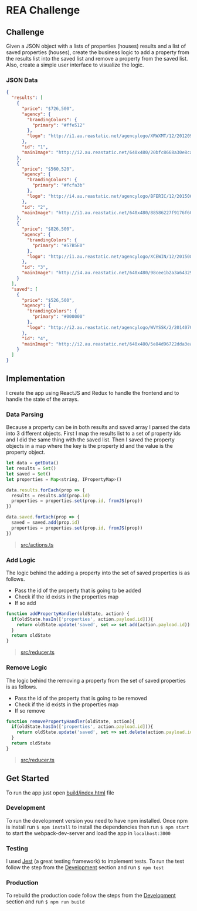 # REA Challenge

## Challenge
Given a JSON object with a lists of properties (houses) results and a list of saved properties (houses), create the business logic to add a property from the results list into the saved list and remove a property from the saved list. Also, create a simple user interface to visualize the logic.


### JSON Data
```json
{
  "results": [
    {
      "price": "$726,500",
      "agency": {
        "brandingColors": {
          "primary": "#ffe512"
        },
        "logo": "http://i1.au.reastatic.net/agencylogo/XRWXMT/12/20120927204448.gif"
      },
      "id": "1",
      "mainImage": "http://i2.au.reastatic.net/640x480/20bfc8668a30e8cabf045a1cd54814a9042fc715a8be683ba196898333d68cec/main.jpg"
    },
    {
      "price": "$560,520",
      "agency": {
        "brandingColors": {
          "primary": "#fcfa3b"
        },
        "logo": "http://i4.au.reastatic.net/agencylogo/BFERIC/12/20150619122858.gif"
      },
      "id": "2",
      "mainImage": "http://i1.au.reastatic.net/640x480/88586227f9176f602d5c19cf06261108dbb29f03e30d1c4ce9fc2b51fb1e4bd6/main.jpg"
    },
    {
      "price": "$826,500",
      "agency": {
        "brandingColors": {
          "primary": "#57B5E0"
        },
        "logo": "http://i1.au.reastatic.net/agencylogo/XCEWIN/12/20150807093203.gif"
      },
      "id": "3",
      "mainImage": "http://i4.au.reastatic.net/640x480/98cee1b2a3a64329921fc38f7e2926a78d41fcc683fc48fb8a8ef2999b14c027/main.jpg"
    }
  ],
  "saved": [
    {
      "price": "$526,500",
      "agency": {
        "brandingColors": {
          "primary": "#000000"
        },
        "logo": "http://i2.au.reastatic.net/agencylogo/WVYSSK/2/20140701084436.gif"
      },
      "id": "4",
      "mainImage": "http://i2.au.reastatic.net/640x480/5e84d96722dda3ea2a084d6935677f64872d1d760562d530c3cabfcb7bcda9c2/main.jpg"
    }
  ]
}
```


## Implementation
I create the app using ReactJS and Redux to handle the frontend and to handle the state of the arrays.

### Data Parsing
Because a property can be in both results and saved array I parsed the data into 3 different objects. First I map the results list to a set of property ids and I did the same thing with the saved list. Then I saved the property objects in a map where the key is the property id and the value is the property object.

```javascript
let data = getData()
let results = Set()
let saved = Set()
let properties = Map<string, IPropertyMap>()

data.results.forEach(prop => {
  results = results.add(prop.id)
  properties = properties.set(prop.id, fromJS(prop))
})

data.saved.forEach(prop => {
  saved = saved.add(prop.id)
  properties = properties.set(prop.id, fromJS(prop))
})
```
> [src/actions.ts](src/actions.ts)


### Add Logic
The logic behind the adding a property into the set of saved properties is as follows.
 * Pass the id of the property that is going to be added
 * Check if the id exists in the properties map
 * If so add


```javascript
function addPropertyHandler(oldState, action) {
  if(oldState.hasIn(['properties', action.payload.id])){
    return oldState.update('saved', set => set.add(action.payload.id))
  }
  return oldState
}
```
> [src/reducer.ts](src/reducer.ts)


### Remove Logic
The logic behind the removing a property from the set of saved properties is as follows.
 * Pass the id of the property that is going to be removed
 * Check if the id exists in the properties map
 * If so remove


```javascript
function removePropertyHandler(oldState, action){
  if(oldState.hasIn(['properties', action.payload.id])){
    return oldState.update('saved', set => set.delete(action.payload.id))
  }
  return oldState
}
```
> [src/reducer.ts](src/reducer.ts)

## Get Started
To run the app just open [build/index.html](build/index.html) file

### Development
To run the development version you need to have npm installed. Once npm is install run `$ npm install` to install the dependencies then run `$ npm start` to start the webpack-dev-server and load the app in `localhost:3000`

### Testing
I used [Jest](https://facebook.github.io/jest/) (a great testing framework) to implement tests. To run the test follow the step from the [Development](#Development) section and run `$ npm test`

### Production
To rebuild the production code follow the steps from the [Development](#Development) section and run `$ npm run build`

